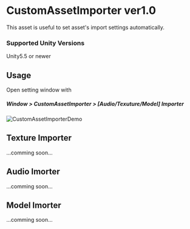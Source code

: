# CustomAssetImporter ver1.0
This asset is useful to set asset's import settings automatically.
### Supported Unity Versions
Unity5.5 or newer

## Usage
Open setting window with
##### Window > CustomAssetImporter > [Audio/Texuture/Model] Importer

![CustomAssetImporterDemo](https://github.com/charcolle/CustomAssetImporter/blob/master/CustomAssetImporter_Screenshot_v1.0.png?raw=true)

## Texture Importer
...comming soon...
## Audio Imorter
...comming soon...
## Model Imorter
...comming soon...
